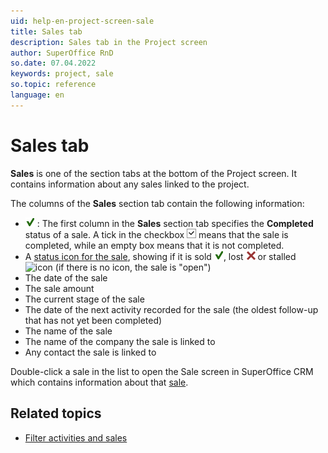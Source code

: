 ```yaml
---
uid: help-en-project-screen-sale
title: Sales tab
description: Sales tab in the Project screen
author: SuperOffice RnD
so.date: 07.04.2022
keywords: project, sale
so.topic: reference
language: en
---
```


# Sales tab

**Sales** is one of the section tabs at the bottom of the Project screen. It contains information about any sales linked to the project.

The columns of the **Sales** section tab contain the following information:

* ![icon][img1] : The first column in the **Sales** section tab specifies the **Completed** status of a sale. A tick in the checkbox ![icon][img2] means that the sale is completed, while an empty box means that it is not completed.
* A [status icon for the sale][1], showing if it is sold ![icon][img1], lost ![icon][img3] or stalled ![icon][img4] (if there is no icon, the sale is "open")
* The date of the sale
* The sale amount
* The current stage of the sale
* The date of the next activity recorded for the sale (the oldest follow-up that has not yet been completed)
* The name of the sale
* The name of the company the sale is linked to
* Any contact the sale is linked to

Double-click a sale in the list to open the Sale screen in SuperOffice CRM which contains information about that [sale][2].

## Related topics

* [Filter activities and sales][3]

<!-- Referenced links -->
[1]: ../../../sale/learn/stages.md
[2]: ../../../sale/learn/index.md
[3]: ../../../learn/section-tabs/filter.md

<!-- Referenced images -->
[img1]: ../../../../media/icons/sale-sold-details.bmp
[img2]: ../../../../media/icons/check.bmp
[img3]: ../../../../media/icons/sale-lost-details.bmp
[img4]: ../../../../../common/icons/salestalled.png

